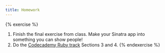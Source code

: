 ```yaml
---
title: Homework
---
```


{% exercise %}
1. Finish the final exercise from class. Make your Sinatra app into something you can show people!
2. Do the [Codecademy Ruby track](http://www.codecademy.com/tracks/ruby) Sections 3 and 4.
{% endexercise %}